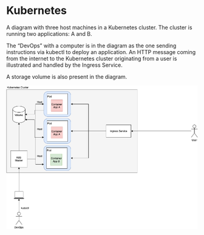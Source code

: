 # Kubernetes

A diagram with three host machines in a Kubernetes cluster. The cluster is running two applications: A and B.

The “DevOps” with a computer is in the diagram as the one sending instructions via kubectl to deploy an application. An HTTP message coming from the internet to the Kubernetes cluster originating from a user is illustrated and handled by the Ingress Service.

A storage volume is also present in the diagram.

![k8s diagram](./k8s.png)
